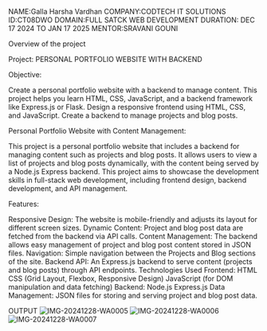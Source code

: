 
NAME:Galla Harsha Vardhan COMPANY:CODTECH IT SOLUTIONS 
ID:CT08DWO
DOMAIN:FULL SATCK WEB DEVELOPMENT DURATION: DEC 17 2024 TO JAN 17 2025 MENTOR:SRAVANI GOUNI

Overview of the project

Project: PERSONAL PORTFOLIO WEBSITE WITH BACKEND

Objective:

Create a personal portfolio website with a backend to manage content. This project helps you learn HTML, CSS, JavaScript, and a backend framework like Express.js or Flask. Design a responsive frontend using HTML, CSS, and JavaScript. Create a backend to manage projects and blog posts.

Personal Portfolio Website with Content Management:

This project is a personal portfolio website that includes a backend for managing content such as projects and blog posts. It allows users to view a list of projects and blog posts dynamically, with the content being served by a Node.js Express backend. This project aims to showcase the development skills in full-stack web development, including frontend design, backend development, and API management.

Features:

Responsive Design: The website is mobile-friendly and adjusts its layout for different screen sizes. Dynamic Content: Project and blog post data are fetched from the backend via API calls. Content Management: The backend allows easy management of project and blog post content stored in JSON files. Navigation: Simple navigation between the Projects and Blog sections of the site. Backend API: An Express.js backend to serve content (projects and blog posts) through API endpoints. Technologies Used Frontend: HTML CSS (Grid Layout, Flexbox, Responsive Design) JavaScript (for DOM manipulation and data fetching) Backend: Node.js Express.js Data Management: JSON files for storing and serving project and blog post data.

OUTPUT
![IMG-20241228-WA0005](https://github.com/user-attachments/assets/a0c70732-d9b4-471d-b540-e70c3bdf34ac)
![IMG-20241228-WA0006](https://github.com/user-attachments/assets/336b34a1-4d27-4bc4-b671-63d2609a5583)
![IMG-20241228-WA0007](https://github.com/user-attachments/assets/31b3bc5c-85a9-4002-b8fb-fa1347bed802)
